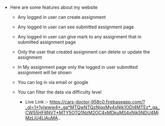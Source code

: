 - Here are some features about my website

  - Any logged in user can create assignment
  - Any logged in user can see submitted assignment page
  - Any logged in user can give mark to any assignment that in submitted assignment page
  - Only the user that created assignment can delete or update the assignment
  - In My assignment page only the logged in user submitted assignment will be shown
  - You can log in via email or google
  - You can filter the data via difficulty level

    - Live Link :- https://cars-doctor-958c0.firebaseapp.com/?_gl=1*1yjwww4*_ga*MTQwNTQzNjgxMy4xNjk1ODI4MTEz*_ga_CW55HF8NVT*MTY5OTQ1NzM2OC4xMDkuMS4xNjk5NDU4MjMzLjU4LjAuMA..
